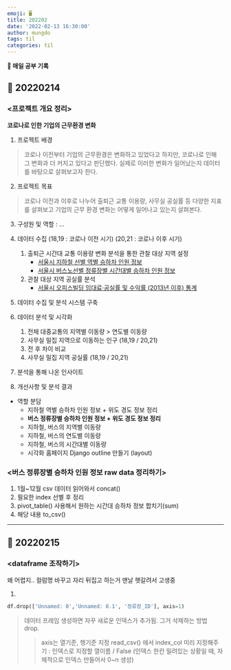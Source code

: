 ```yaml
---
emoji: 🖥
title: 202202
date: '2022-02-13 16:30:00'
author: mungdo
tags: til
categories: til
---
```



__👋 매일 공부 기록__


## 🚀 20220214

### <프로젝트 개요 정리>

__코로나로 인한 기업의 근무환경 변화__

1. 프로젝트 배경 
> 코로나 이전부터 기업의 근무환경은 변화하고 있었다고 하지만, 코로나로 인해 그 변화과 더 커지고 있다고 판단했다. 실제로 이러한 변화가 일어났는지 데이터를 바탕으로 살펴보고자 한다.

2. 프로젝트 목표
> 코로나 이전과 이후로 나누어 출퇴근 교통 이용량, 사무실 공실률 등 다양한 지표를 살펴보고 기업의 근무 환경 변화는 어떻게 일어나고 있는지 살펴본다.

3. 구성원 및 역할 : ...

4. 데이터 수집 (18,19 : 코로나 이전 시기) (20,21 : 코로나 이후 시기)
    1. 출퇴근 시간대 교통 이용량 변화 분석을 통한 관찰 대상 지역 설정
        - [서울시 지하철 선별 역별 승하차 인원 정보](https://data.seoul.go.kr/dataList/OA-12914/S/1/datasetView.do#)
        - [서울시 버스노선별 정류장별 시간대별 승하차 인원 정보](http://data.seoul.go.kr/dataList/OA-12913/S/1/datasetView.do#)
    2. 관찰 대상 지역 공실률 분석
        - [서울시 오피스빌딩 임대료·공실률 및 수익률 (2013년 이후) 통계](https://data.seoul.go.kr/dataList/10613/S/2/datasetView.do)

5. 데이터 수집 및 분석 시스템 구축

6. 데이터 분석 및 시각화
    1. 전체 대중교통의 지역별 이동량 > 연도별 이동량
    2. 사무실 밀집 지역으로 이동하는 인구 (18,19 / 20,21)
    3. 전 후 차이 비교
    4. 사무실 밀집 지역 공실률 (18,19 / 20,21)

7. 분석을 통해 나온 인사이트

8. 개선사항 및 분석 결과

- 역할 분담
    - 지하철 역별 승하차 인원 정보 + 위도 경도 정보 정리
    - __버스 정류장별 승하차 인원 정보 + 위도 경도 정보 정리__
    - 지하철, 버스의 지역별 이동량
    - 지하철, 버스의 연도별 이동량
    - 지하철, 버스의 시간대별 이동량
    - 시각화 홈페이지 Django outline 만들기 (layout)

  


### <버스 정류장별 승하차 인원 정보 raw data 정리하기>

1. 1월~12월 csv 데이터 읽어와서 concat()
2. 필요한 index 선별 후 정리
3. pivot_table() 사용해서 원하는 시간대 승하차 정보 합치기(sum)
4. 해당 내용 to_csv()


---

## 🔭 20220215

### <dataframe 조작하기>

왜 어렵지.. 컬럼명 바꾸고 자리 뒤집고 하는거 맨날 햇갈려서 고생중

1.
```python
df.drop(['Unnamed: 0','Unnamed: 0.1', '정류장_ID'], axis=1)
```

> 데이터 프레임 생성하면 자꾸 새로운 인덱스가 추가됨. 그거 삭제하는 방법 drop. 
> > axis는 열기준, 행기준 지정
> > read_csv() 에서 index_col 미리 지정해주기 : 인덱스로 지정할 열이름 / False (인덱스 한칸 밀려있는 상황일 때, 자체적으로 인덱스 만들어서 0~n 생성)

















```toc
```

